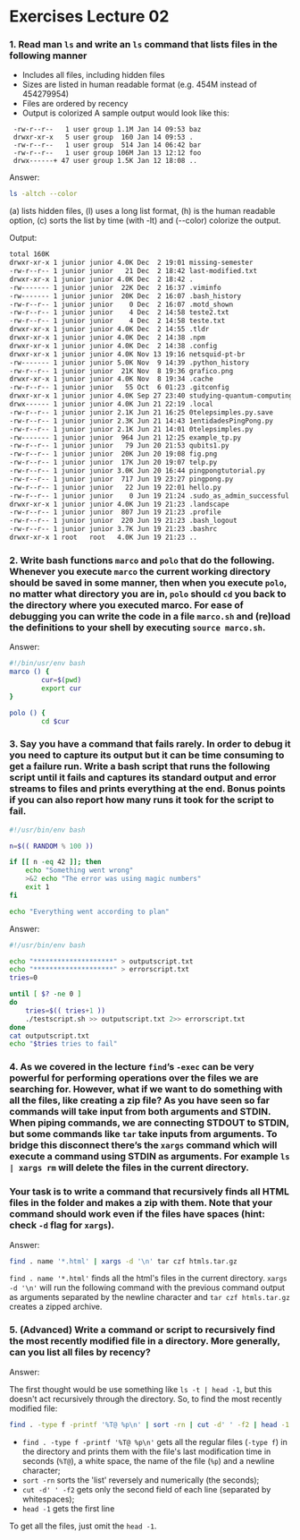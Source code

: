 # Exercises Lecture 02

### 1. Read man `ls` and write an `ls` command that lists files in the following manner

- Includes all files, including hidden files
- Sizes are listed in human readable format (e.g. 454M instead of 454279954)
- Files are ordered by recency
- Output is colorized
A sample output would look like this:

```
 -rw-r--r--   1 user group 1.1M Jan 14 09:53 baz
 drwxr-xr-x   5 user group  160 Jan 14 09:53 .
 -rw-r--r--   1 user group  514 Jan 14 06:42 bar
 -rw-r--r--   1 user group 106M Jan 13 12:12 foo
 drwx------+ 47 user group 1.5K Jan 12 18:08 ..
```

Answer:

```bash
ls -altch --color
```

(a) lists hidden files, (l) uses a long list format, (h) is the human readable option, (c) sorts the list by time (with -lt) and (--color) colorize the output.

Output:

```bash
total 160K
drwxr-xr-x 1 junior junior 4.0K Dec  2 19:01 missing-semester
-rw-r--r-- 1 junior junior   21 Dec  2 18:42 last-modified.txt
drwxr-xr-x 1 junior junior 4.0K Dec  2 18:42 .
-rw------- 1 junior junior  22K Dec  2 16:37 .viminfo
-rw------- 1 junior junior  20K Dec  2 16:07 .bash_history
-rw-r--r-- 1 junior junior    0 Dec  2 16:07 .motd_shown
-rw-r--r-- 1 junior junior    4 Dec  2 14:58 teste2.txt
-rw-r--r-- 1 junior junior    4 Dec  2 14:58 teste.txt
drwxr-xr-x 1 junior junior 4.0K Dec  2 14:55 .tldr
drwxr-xr-x 1 junior junior 4.0K Dec  2 14:38 .npm
drwxr-xr-x 1 junior junior 4.0K Dec  2 14:38 .config
drwxr-xr-x 1 junior junior 4.0K Nov 13 19:16 netsquid-pt-br
-rw------- 1 junior junior 5.0K Nov  9 14:39 .python_history
-rw-r--r-- 1 junior junior  21K Nov  8 19:36 grafico.png
drwxr-xr-x 1 junior junior 4.0K Nov  8 19:34 .cache
-rw-r--r-- 1 junior junior   55 Oct  6 01:23 .gitconfig
drwxr-xr-x 1 junior junior 4.0K Sep 27 23:40 studying-quantum-computing
drwx------ 1 junior junior 4.0K Jun 21 22:19 .local
-rw-r--r-- 1 junior junior 2.1K Jun 21 16:25 0telepsimples.py.save
-rw-r--r-- 1 junior junior 2.3K Jun 21 14:43 1entidadesPingPong.py
-rw-r--r-- 1 junior junior 2.1K Jun 21 14:01 0telepsimples.py
-rw------- 1 junior junior  964 Jun 21 12:25 example_tp.py
-rw-r--r-- 1 junior junior   79 Jun 20 21:53 qubits1.py
-rw-r--r-- 1 junior junior  20K Jun 20 19:08 fig.png
-rw-r--r-- 1 junior junior  17K Jun 20 19:07 telp.py
-rw-r--r-- 1 junior junior 3.0K Jun 20 16:44 pingpongtutorial.py
-rw-r--r-- 1 junior junior  717 Jun 19 23:27 pingpong.py
-rw-r--r-- 1 junior junior   22 Jun 19 22:01 hello.py
-rw-r--r-- 1 junior junior    0 Jun 19 21:24 .sudo_as_admin_successful
drwxr-xr-x 1 junior junior 4.0K Jun 19 21:23 .landscape
-rw-r--r-- 1 junior junior  807 Jun 19 21:23 .profile
-rw-r--r-- 1 junior junior  220 Jun 19 21:23 .bash_logout
-rw-r--r-- 1 junior junior 3.7K Jun 19 21:23 .bashrc
drwxr-xr-x 1 root   root   4.0K Jun 19 21:23 ..
```

### 2. Write bash functions `marco` and `polo` that do the following. Whenever you execute `marco` the current working directory should be saved in some manner, then when you execute `polo`, no matter what directory you are in, `polo` should `cd` you back to the directory where you executed marco. For ease of debugging you can write the code in a file `marco.sh` and (re)load the definitions to your shell by executing `source marco.sh`.

Answer:

```bash
#!/bin/usr/env bash
marco () {
        cur=$(pwd)
        export cur
}

polo () {
        cd $cur
```

### 3. Say you have a command that fails rarely. In order to debug it you need to capture its output but it can be time consuming to get a failure run. Write a bash script that runs the following script until it fails and captures its standard output and error streams to files and prints everything at the end. Bonus points if you can also report how many runs it took for the script to fail.

```bash
#!/usr/bin/env bash

n=$(( RANDOM % 100 ))

if [[ n -eq 42 ]]; then
    echo "Something went wrong"
    >&2 echo "The error was using magic numbers"
    exit 1
fi

echo "Everything went according to plan"
```

Answer:

```bash
#!/usr/bin/env bash

echo "********************" > outputscript.txt
echo "********************" > errorscript.txt
tries=0

until [ $? -ne 0 ]
do
	tries=$(( tries+1 ))
	./testscript.sh >> outputscript.txt 2>> errorscript.txt
done
cat outputscript.txt
echo "$tries tries to fail"

```

### 4. As we covered in the lecture `find`’s `-exec` can be very powerful for performing operations over the files we are searching for. However, what if we want to do something with all the files, like creating a zip file? As you have seen so far commands will take input from both arguments and STDIN. When piping commands, we are connecting STDOUT to STDIN, but some commands like `tar` take inputs from arguments. To bridge this disconnect there’s the `xargs` command which will execute a command using STDIN as arguments. For example `ls | xargs rm` will delete the files in the current directory.

### Your task is to write a command that recursively finds all HTML files in the folder and makes a zip with them. Note that your command should work even if the files have spaces (hint: check `-d` flag for `xargs`).

Answer:

```bash
find . name '*.html' | xargs -d '\n' tar czf htmls.tar.gz
```

`find . name '*.html'` finds all the html's files in the current directory. `xargs -d '\n'` will run the following command with the previous command output as arguments separated by the newline character and `tar czf htmls.tar.gz` creates a zipped archive.

### 5. (Advanced) Write a command or script to recursively find the most recently modified file in a directory. More generally, can you list all files by recency?

Answer:

The first thought would be use something like `ls -t | head -1`, but this doesn't act recursively through the directory. So, to find the most recently modified file:

```bash
find . -type f -printf '%T@ %p\n' | sort -rn | cut -d' ' -f2 | head -1
```

- `find . -type f -printf '%T@ %p\n'` gets all the regular files (`-type f`) in the directory and prints them with the file's last modification time in seconds (`%T@`), a white space, the name of the file (`%p`) and a newline character;
- `sort -rn` sorts the 'list' reversely and numerically (the seconds);
- `cut -d' ' -f2` gets only the second field of each line (separated by whitespaces);
- `head -1` gets the first line

To get all the files, just omit the `head -1`.
